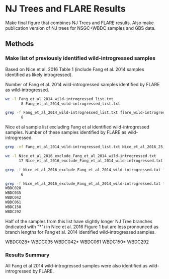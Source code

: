 # NJ Trees and FLARE Results

Make final figure that combines NJ Trees and FLARE results. Also make publication version of NJ trees for NSGC+WBDC samples and GBS data.

## Methods

### Make list of previously identified wild-introgressed samples

Based on Nice et al. 2016 Table 1 (include Fang et al. 2014 samples identified as likely introgressed).

Number of Fang et al. 2014 wild-introgressed samples identified by FLARE as wild-introgressed.

```bash
wc -l Fang_et_al_2014_wild-introgressed_list.txt
       8 Fang_et_al_2014_wild-introgressed_list.txt

grep -f Fang_et_al_2014_wild-introgressed_list.txt flare_wild-introgressed_table_s3_list.txt | wc -l
       8
```

Nice et al sample list excluding Fang et al identified wild-introgressed samples. Number of these samples identified by FLARE as wild-introgressed.

```bash
grep -vf Fang_et_al_2014_wild-introgressed_list.txt Nice_et_al_2016_25_wild_list.txt > Nice_et_al_2016_exclude_Fang_et_al_2014_wild-introgressed.txt

wc -l Nice_et_al_2016_exclude_Fang_et_al_2014_wild-introgressed.txt
      17 Nice_et_al_2016_exclude_Fang_et_al_2014_wild-introgressed.txt

grep -f Nice_et_al_2016_exclude_Fang_et_al_2014_wild-introgressed.txt flare_wild-introgressed_table_s3_list.txt | wc -l
       6

grep -f Nice_et_al_2016_exclude_Fang_et_al_2014_wild-introgressed.txt flare_wild-introgressed_table_s3_list.txt
WBDC028
WBDC035
WBDC042
WBDC061
WBDC150
WBDC292
```

Half of the samples from this list have slightly longer NJ Tree branches (indicated with "*") in Nice et al. 2016 Figure 1 but are less pronounced as branch lengths for Fang et al. 2014 identified wild-introgressed samples.

WBDC028*
WBDC035
WBDC042*
WBDC061
WBDC150*
WBDC292

### Results Summary

All Fang et al 2014 wild-introgressed samples were also identified as wild-introgressed by FLARE.

